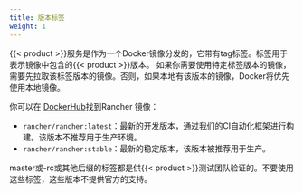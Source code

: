 ```yaml
---
title: 版本标签
weight: 1
---
```

{{< product >}}服务是作为一个Docker镜像分发的，它带有tag标签。标签用于表示镜像中包含的{{< product >}}版本。 如果你需要使用特定标签版本的镜像，需要先拉取该标签版本的镜像。否则，如果本地有该版本的镜像，Docker将优先使用本地镜像。

你可以在 [DockerHub](https://hub.docker.com/r/rancher/rancher/tags/)找到Rancher 镜像：

- `rancher/rancher:latest`：最新的开发版本，通过我们的CI自动化框架进行构建。该版本不推荐用于生产环境。
- `rancher/rancher:stable`：最新的稳定版本，该版本被推荐用于生产。

master或-rc或其他后缀的标签都是供{{< product >}}测试团队验证的。不要使用这些标签，这些版本不提供官方的支持。